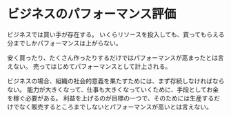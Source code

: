 # ビジネスのパフォーマンス評価

ビジネスでは買い手が存在する。
いくらリソースを投入しても、買ってもらえる分までしかパフォーマンスは上がらない。

安く買ったり、たくさん作ったりするだけではパフォーマンスが高まったとは言えない。
売ってはじめてパフォーマンスとして計上される。

ビジネスの場合、組織の社会的意義を果たすためには、まず存続しなければならない。
能力が大きくなって、仕事も大きくなっていくために、手段としてお金を稼ぐ必要がある。
利益を上げるのが目標の一つで、そのためには生産するだけでなく販売するところまでしないとパフォーマンスが高いとは言えない。
